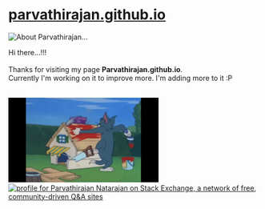 # [parvathirajan.github.io](http://parvathirajan.github.io)

<html>
  <head>
  </head>
  <body>
    <img src="https://raw.githubusercontent.com/parvathirajan/parvathirajan/master/Mine%20Git%20Banner%20npr.png" alt="About Parvathirajan..." height="250">
    <p>Hi there...!!!<br/><br/>Thanks for visiting my page <strong>Parvathirajan.github.io</strong>. <br/>Currently I'm working on it to improve more. I'm adding more to it :P </p>
    <br/>
    <img src="https://raw.githubusercontent.com/parvathirajan/parvathirajan.github.io/master/Tom.gif" class="center" alt="I'm working on it....."  width=300/>
    <a href="https://stackexchange.com/users/10494532/parvathirajan-natarajan"><img src="https://stackexchange.com/users/flair/10494532.png" width="208" height="58" alt="profile for Parvathirajan Natarajan on Stack Exchange, a network of free, community-driven Q&amp;A sites" title="profile for Parvathirajan Natarajan on Stack Exchange, a network of free, community-driven Q&amp;A sites" /></a>
  </body>
</html>


